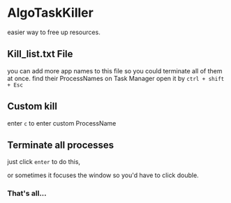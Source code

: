 # AlgoTaskKiller
easier way to free up resources.
## Kill_list.txt File
you can add more app names to this file so you could terminate all of them at once.
find their ProcessNames on Task Manager open it by
` ctrl + shift + Esc ` 
## Custom kill
enter `c` to enter custom ProcessName

## Terminate all processes
just click `enter` to do this,

or sometimes it focuses the window so you'd have to click double.

### That's all...